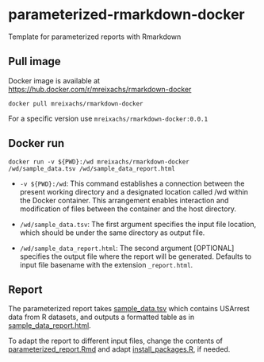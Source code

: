 # parameterized-rmarkdown-docker

Template for parameterized reports with Rmarkdown

## Pull image

Docker image is available at <https://hub.docker.com/r/mreixachs/rmarkdown-docker>

```         
docker pull mreixachs/rmarkdown-docker
```

For a specific version use `mreixachs/rmarkdown-docker:0.0.1`

## Docker run

```         
docker run -v ${PWD}:/wd mreixachs/rmarkdown-docker /wd/sample_data.tsv /wd/sample_data_report.html
```

-   `-v ${PWD}:/wd`: This command establishes a connection between the present working directory and a designated location called /wd within the Docker container. This arrangement enables interaction and modification of files between the container and the host directory.

-   `/wd/sample_data.tsv`: The first argument specifies the input file location, which should be under the same directory as output file.

-   `/wd/sample_data_report.html`: The second argument [OPTIONAL] specifies the output file where the report will be generated. Defaults to input file basename with the extension `_report.html`.

## Report

The parameterized report takes [sample_data.tsv](https://github.com/mars13/parameterized-rmarkdown-docker/blob/main/data/sample_data.tsv) which contains USArrest data from R datasets, and outputs a formatted table as in [sample_data_report.html](https://github.com/mars13/parameterized-rmarkdown-docker/blob/main/data/sample_data_report.html).

To adapt the report to different input files, change the contents of [parameterized_report.Rmd](https://github.com/mars13/parameterized-rmarkdown-docker/blob/main/parameterized_report.Rmd) and adapt [install_packages.R](https://github.com/mars13/parameterized-rmarkdown-docker/blob/main/install_packages.R), if needed.
